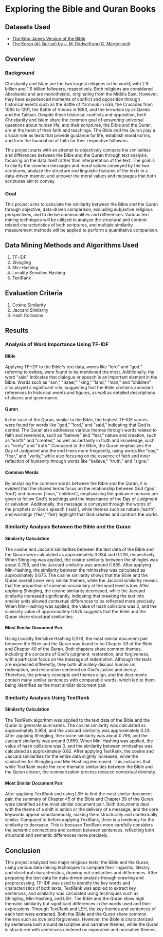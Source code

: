 # Exploring the Bible and Quran Books

## Datasets Used 
- [The King James Version of the Bible](https://www.gutenberg.org/ebooks/10)
- [The Koran (Al-Qur'an) by J. M. Rodwell and G. Margoliouth](https://www.gutenberg.org/ebooks/2800)

## Overview

### Background

Christianity and Islam are the two largest religions in the world, with 2.8 billion and 1.9 billion followers, respectively. Both religions are considered Abrahamic and are monotheistic, originating from the Middle East. However, they have experienced moments of conflict and opposition through historical events such as the Battle of Yarmouk in 636, the Crusades from 1095 to 1291, the Battle of Vienna in 1683, and the terrorism by al-Qaeda and the Taliban. Despite these historical conflicts and opposition, both Christianity and Islam share the common goal of answering universal questions about human life, and their scriptures, the Bible and the Quran, are at the heart of their faith and teachings. The Bible and the Quran play a crucial role as texts that provide guidance for life, establish moral norms, and form the foundation of faith for their respective followers.

This project starts with an attempt to objectively compare the similarities and differences between the Bible and the Quran through text analysis, focusing on the data itself rather than interpretation of the text. The goal is to clarify the common messages and moral values conveyed by the two scriptures, analyze the structure and linguistic features of the texts in a data-driven manner, and uncover the moral values and messages that both scriptures aim to convey.

### Goal

This project aims to calculate the similarity between the Bible and the Quran through objective, data-driven comparison, excluding subjective religious perspectives, and to derive commonalities and differences. Various text mining techniques will be utilized to analyze the structural and content-related characteristics of both scriptures, and multiple similarity measurement methods will be applied to perform a quantitative comparison.

## Data Mining Methods and Algorithms Used

1. TF-IDF
2. Shingling
3. Min-Hashing
4. Locality Sensitive Hashing
5. TextRank

## Evaluation Criteria

1. Cosine Similarity
2. Jaccard Similarity
3. Hash Collisions

## Results

### Analysis of Word Importance Using TF-IDF

#### Bible

Applying TF-IDF to the Bible's text data, words like "lord" and "god," referring to deities, were found to be mentioned the most. Additionally, the word "said" indicates that dialogue or speech is an important element in the Bible. Words such as "son," "israel," "king," "land," "man," and "children" also played a significant role, suggesting that the Bible contains abundant references to historical events and figures, as well as detailed descriptions of places and governance.

#### Quran

In the case of the Quran, similar to the Bible, the highest TF-IDF scores were found for words like "god," "lord," and "said," indicating that God is central. The Quran also addresses various themes through words related to faith and reverence, such as "believe" and "fear," nature and creation, such as "earth" and "created," as well as certainty in truth and knowledge, such as "verily" and "truth." Compared to the Bible, the Quran emphasizes the Day of Judgment and the end times more frequently, using words like "day," "fear," and "verily," while also focusing on the essence of faith and inner reflection of humanity through words like "believe," "truth," and "signs."

#### Common Words

By analyzing the common words between the Bible and the Quran, it is evident that the shared terms focus on the relationship between God (‘god,’ ‘lord’) and humans (‘man,’ ‘children’), emphasizing the guidance humans are given to follow God's teachings and the importance of the Day of Judgment or salvation. Additionally, the message is conveyed through the words of the prophets or God’s speech (‘said’), while themes such as nature (‘earth’) and warnings (‘fear,’ ‘fire’) highlight that God creates and controls the world.

### Similarity Analysis Between the Bible and the Quran

#### Similarity Calculation

The cosine and Jaccard similarities between the text data of the Bible and the Quran were calculated as approximately 0.934 and 0.226, respectively. When Shingling was applied, the cosine similarity between the shingles was about 0.799, and the Jaccard similarity was around 0.665. After applying Min-Hashing, the similarity between the minhashes was calculated as approximately 0.675. The cosine similarity shows that the Bible and the Quran overall cover very similar themes, while the Jaccard similarity reveals that the proportion of common vocabulary at the word level is low. After applying Shingling, the cosine similarity decreased, while the Jaccard similarity increased significantly, indicating that breaking the text into smaller units allowed contextual differences to be reflected more precisely. When Min-Hashing was applied, the value of hash collisions was 0, and the similarity value of approximately 0.675 suggests that the Bible and the Quran share structural similarities.

#### Most Similar Document Pair

Using Locality Sensitive Hashing (LSH), the most similar document pair between the Bible and the Quran was found to be Chapter 33 of the Bible and Chapter 40 of the Quran. Both chapters share common themes, including the concepts of God's judgment, restoration, and forgiveness, with a particular focus on the message of redemption. Although the texts are expressed differently, they both ultimately discuss human sin, redemption, and restoration centered on God's justice and mercy. Therefore, the primary concepts and themes align, and the documents contain many similar sentences with comparable words, which led to them being identified as the most similar document pair.

### Similarity Analysis Using TextRank

#### Similarity Calculation

The TextRank algorithm was applied to the text data of the Bible and the Quran to generate summaries. The cosine similarity was calculated as approximately 0.954, and the Jaccard similarity was approximately 0.23. After applying Shingling, the cosine similarity was about 0.796, and the Jaccard similarity was around 0.659. When Min-Hashing was applied, the value of hash collisions was 0, and the similarity between minhashes was calculated as approximately 0.62. After applying TextRank, the cosine and Jaccard similarities for the entire data slightly increased, while the similarities for Shingling and Min-Hashing decreased. This indicates that while TextRank made the core thematic similarities between the Bible and the Quran clearer, the summarization process reduced contextual diversity.

#### Most Similar Document Pair

After applying TextRank and using LSH to find the most similar document pair, the summary of Chapter 45 of the Bible and Chapter 39 of the Quran were identified as the most similar document pair. Both documents deal with the theme of a shift in action or the delivery of a message, and the core keywords appear simultaneously, making them structurally and contextually similar. Compared to before applying TextRank, there is a tendency for the similarity to decrease. This is because TextRank more carefully considers the semantic connections and context between sentences, reflecting both structural and semantic differences more precisely.

## Conclusion

This project analyzed two major religious texts, the Bible and the Quran, using various data mining techniques to compare their linguistic, literary, and structural characteristics, drawing out similarities and differences. After preparing the text data for data-driven analysis through crawling and preprocessing, TF-IDF was used to identify the key words and characteristics of both texts, TextRank was applied to extract key sentences, and similarity was calculated using techniques such as Shingling, Min-Hashing, and LSH.
The Bible and the Quran show high thematic similarity but significant differences in the words used and their expressions. Through TextRank and LSH, the key themes and sentences of each text were extracted. Both the Bible and the Quran share common themes such as love and forgiveness. However, the Bible is characterized by sentences built around descriptive and narrative themes, while the Quran is structured with sentences centered on imperative and normative themes.

